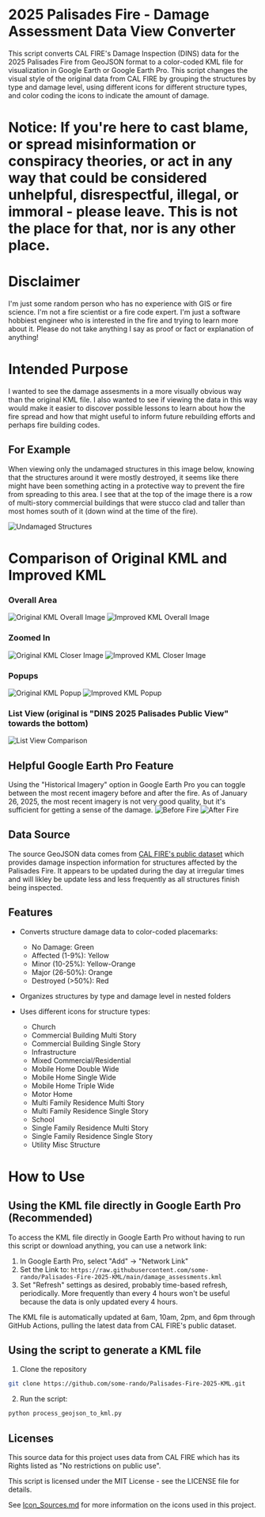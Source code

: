 # 2025 Palisades Fire - Damage Assessment Data View Converter

This script converts CAL FIRE's Damage Inspection (DINS) data for the 2025 Palisades Fire from GeoJSON format to a color-coded KML file for visualization in Google Earth or Google Earth Pro. This script changes the visual style of the original data from CAL FIRE by grouping the structures by type and damage level, using different icons for different structure types, and color coding the icons to indicate the amount of damage.

# Notice: If you're here to cast blame, or spread misinformation or conspiracy theories, or act in any way that could be considered unhelpful, disrespectful, illegal, or immoral - please leave. This is not the place for that, nor is any other place.

# Disclaimer
I'm just some random person who has no experience with GIS or fire science. I'm not a fire scientist or a fire code expert. I'm just a software hobbiest engineer who is interested in the fire and trying to learn more about it. Please do not take anything I say as proof or fact or explanation of anything!

# Intended Purpose
I wanted to see the damage assesments in a more visually obvious way than the original KML file. I also wanted to see if viewing the data in this way would make it easier to discover possible lessons to learn about how the fire spread and how that might useful to inform future rebuilding efforts and perhaps fire building codes.

## For Example
When viewing only the undamaged structures in this image below, knowing that the structures around it were mostly destroyed, it seems like there might have been something acting in a protective way to prevent the fire from spreading to this area. I see that at the top of the image there is a row of multi-story commercial buildings that were stucco clad and taller than most homes south of it (down wind at the time of the fire).

![Undamaged Structures](images/seemingly_protected_area.png)



# Comparison of Original KML and Improved KML
### Overall Area
![Original KML Overall Image](images/original_kml_overall.png)
![Improved KML Overall Image](images/improved_kml_overall.png)

### Zoomed In
![Original KML Closer Image](images/original_kml_closer.png)
![Improved KML Closer Image](images/improved_kml_closer.png)

### Popups
![Original KML Popup](images/original_kml_popup.png)
![Improved KML Popup](images/improved_kml_popup.png)

### List View (original is "DINS 2025 Palisades Public View" towards the bottom)
![List View Comparison](images/list_view_comparison.png)

## Helpful Google Earth Pro Feature
Using the "Historical Imagery" option in Google Earth Pro you can toggle between the most recent imagery before and after the fire. As of January 26, 2025, the most recent imagery is not very good quality, but it's sufficient for getting a sense of the damage.
![Before Fire](images/satellite_view_normal.png)
![After Fire](images/satellite_view_post_fire.png)


## Data Source

The source GeoJSON data comes from [CAL FIRE's public dataset](https://data.ca.gov/dataset/dins-2025-palisades-public-view) which provides damage inspection information for structures affected by the Palisades Fire. It appears to be updated during the day at irregular times and will likley be update less and less frequently as all structures finish being inspected.

## Features

- Converts structure damage data to color-coded placemarks:
  - No Damage: Green
  - Affected (1-9%): Yellow
  - Minor (10-25%): Yellow-Orange
  - Major (26-50%): Orange
  - Destroyed (>50%): Red

- Organizes structures by type and damage level in nested folders
- Uses different icons for structure types:
  - Church
  - Commercial Building Multi Story
  - Commercial Building Single Story
  - Infrastructure
  - Mixed Commercial/Residential
  - Mobile Home Double Wide
  - Mobile Home Single Wide
  - Mobile Home Triple Wide
  - Motor Home
  - Multi Family Residence Multi Story
  - Multi Family Residence Single Story
  - School
  - Single Family Residence Multi Story
  - Single Family Residence Single Story
  - Utility Misc Structure

# How to Use
## Using the KML file directly in Google Earth Pro (Recommended)

To access the KML file directly in Google Earth Pro without having to run this script or download anything, you can use a network link:

1. In Google Earth Pro, select "Add" → "Network Link"
2. Set the Link to: `https://raw.githubusercontent.com/some-rando/Palisades-Fire-2025-KML/main/damage_assessments.kml`
3. Set "Refresh" settings as desired, probably time-based refresh, periodically. More frequently than every 4 hours won't be useful because the data is only updated every 4 hours.

The KML file is automatically updated at 6am, 10am, 2pm, and 6pm through GitHub Actions, pulling the latest data from CAL FIRE's public dataset.


## Using the script to generate a KML file

1. Clone the repository
```bash
git clone https://github.com/some-rando/Palisades-Fire-2025-KML.git
```

2. Run the script:
```bash
python process_geojson_to_kml.py
```

## Licenses

This source data for this project uses data from CAL FIRE which has its Rights listed as "No restrictions on public use".

This script is licensed under the MIT License - see the LICENSE file for details.

See [Icon_Sources.md](icons/Icon_Sources.md) for more information on the icons used in this project.